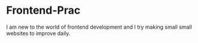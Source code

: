 # Frontend-Prac
I am new to the world of frontend development and I try making small small websites to improve daily.
